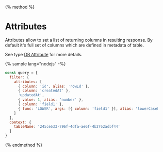 {% method %}
# Attributes

Attributes allow to set a list of returning columns in resulting response.
By default it's full set of columns which are defined in metadata of table.

See type [DB Attribute](types.md#db-attribute) for more details. 

{% sample lang="nodejs" -%}
```javascript
const query = {
  filter: {
    attributes: [
      { column: 'id', alias: 'rowId' },
      { column: 'createdAt' },
      'updatedAt',
      { value: 1, alias: 'number' },
      { column: 'field1' },
      { func: 'LOWER', args: [{ column: 'field1' }], alias: 'lowerCaseField' }
    ]
  },
  context: {
    tableName: '245ce633-796f-4dfa-ae6f-4b2762adbf44'
  }
}
```
{% endmethod %}

<br/>
<br/>
<br/>
